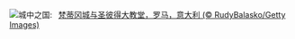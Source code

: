 ![](https://www.bing.com/th?id=OHR.VaticanCity_ZH-CN3075109504_UHD.jpg&w=1000)城中之国:&nbsp;&ensp;[梵蒂冈城与圣彼得大教堂，罗马，意大利 (© RudyBalasko/Getty Images)](https://www.bing.com/th?id=OHR.VaticanCity_ZH-CN3075109504_UHD.jpg)
<br><br/>

